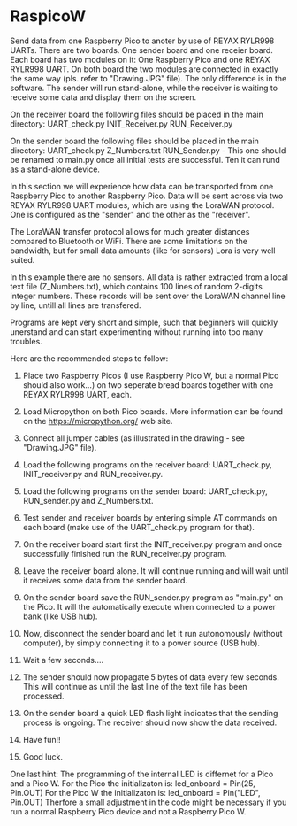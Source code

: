 # RaspicoW
Send data from one Raspberry Pico to anoter by use of REYAX RYLR998 UARTs. 
There are two boards. One sender board and one receier board. Each board has two modules on it: One Raspberry Pico and one REYAX RYLR998 UART.
On both board the two modules are connected in exactly the same way (pls. refer to "Drawing.JPG" file). 
The only difference is in the software. The sender will run stand-alone, while the receiver is waiting to receive some data and display them on the screen. 

On the receiver board the following files should be placed in the main directory: 
UART_check.py
INIT_Receiver.py 
RUN_Receiver.py

On the sender board the following files should be placed in the main directory: 
UART_check.py
Z_Numbers.txt
RUN_Sender.py - This one should be renamed to main.py once all initial tests are successful. Ten it can rund as a stand-alone device. 

In this section we will experience how data can be transported from one Raspberry Pico to another Raspberry Pico. Data will be sent across 
via two REYAX RYLR998 UART modules, which are using the LoraWAN protocol. One is configured as the "sender" and the other as the "receiver". 

The LoraWAN transfer protocol allows for much greater distances compared to Bluetooth or WiFi. 
There are some limitations on the bandwidth, but for small data amounts (like for sensors) Lora is very well suited. 

In this example there are no sensors. All data is rather extracted from a local text file (Z_Numbers.txt), which contains 100 lines of random 2-digits integer numbers. 
These records will be sent over the LoraWAN channel line by line, untill all lines are transfered.

Programs are kept very short and simple, such that beginners will quickly unerstand and can start experimenting without running into too many troubles. 

Here are the recommended steps to follow: 
1. Place two Raspberry Picos (I use Raspberry Pico W, but a normal Pico should also work...) on two seperate bread boards together with one REYAX RYLR998 UART, each.
2. Load Micropython on both Pico boards. More information can be found on the https://micropython.org/ web site.  
3. Connect all jumper cables (as illustrated in the drawing - see "Drawing.JPG" file).
4. Load the following programs on the receiver board: UART_check.py, INIT_receiver.py and RUN_receiver.py.
5. Load the following programs on the  sender  board: UART_check.py, RUN_sender.py and Z_Numbers.txt.
6. Test sender and receiver boards by entering simple AT commands on each board (make use of the UART_check.py program for that).
7. On the receiver board start first the INIT_receiver.py program and once successfully finished run the RUN_receiver.py program.
8. Leave the receiver board alone. It will continue running and will wait until it receives some data from the sender board. 
9. On the sender board save the RUN_sender.py program as "main.py" on the Pico. It will the automatically execute when connected to a power bank (like USB hub).   
8. Now, disconnect the sender board and let it run autonomously (without computer), by simply connecting it to a power source (USB hub).
10. Wait a few seconds....
11. The sender should now propagate 5 bytes of data every few seconds. This will continue as until the last line of the text file has been processed. 
12. On the sender board a quick LED flash light indicates that the sending process is ongoing. The receiver should now show the data received.

13. Have fun!!
14. Good luck.

One last hint: The programming of the internal LED is differnet for a Pico and a Pico W. 
For the Pico the initializaton is:    led_onboard = Pin(25, Pin.OUT)
For the Pico W  the initializaton is: led_onboard = Pin("LED", Pin.OUT)
Therfore a small adjustment in the code might be necessary if you run a normal Raspberry Pico device and not a Raspberry Pico W.





   
